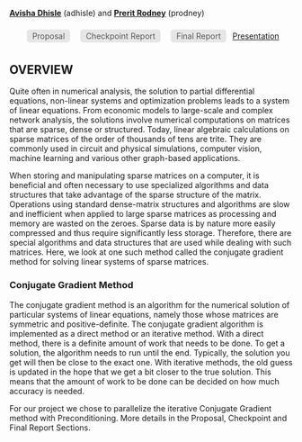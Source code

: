 
**[Avisha Dhisle](https://www.linkedin.com/in/avisha-dhisle/)** (adhisle) and **[Prerit Rodney](https://www.linkedin.com/in/preritrodney/)** (prodney)

<style>a.nav { color: #585858; border-radius: 5px; background: #E6E6E6; padding: .2em .7em; text-decoration: none; margin: .5em .5em; display:inline-block; }a.nav:hover { background: #D8D8D8; color: black;}a.nav.selected { background: #D8D8D8; font-weight: bold; }small{color: #5e5e5e; display:block;text-align:center;margin-bottom: 1em;}</style>
<div style="text-align: center;">
<a class="nav" href="https://millenniumfalcon418.github.io/hyperdrive/proposal" >Proposal</a>
<a class="nav"  href="https://millenniumfalcon418.github.io/hyperdrive/checkpoint">Checkpoint Report</a>
<a class="nav"  href="https://millenniumfalcon418.github.io/hyperdrive/final_report">Final Report</a>
<a href="https://millenniumfalcon418.github.io/hyperdrive/images/Hyperdrive.pdf" >Presentation</a></div>

## OVERVIEW
Quite often in numerical analysis, the solution to partial differential equations, non-linear systems and optimization problems leads to a system of linear equations. From economic models to large-scale and complex network analysis, the solutions involve numerical computations on matrices that are sparse, dense or structured. Today, linear algebraic calculations on sparse matrices of the order of thousands of tens are trite. They are commonly used in circuit and physical simulations, computer vision, machine learning and various other graph-based applications.

When storing and manipulating sparse matrices on a computer, it is beneficial and often necessary to use specialized algorithms and data structures that take advantage of the sparse structure of the matrix. Operations using standard dense-matrix structures and algorithms are slow and inefficient when applied to large sparse matrices as processing and memory are wasted on the zeroes. Sparse data is by nature more easily compressed and thus require significantly less storage. Therefore, there are special algorithms and data structures that are used while dealing with such matrices. Here, we look at one such method called the conjugate gradient method for solving linear systems of sparse matrices.

### Conjugate Gradient Method
The conjugate gradient method is an algorithm for the numerical solution of particular systems of linear equations, namely those whose matrices are symmetric and positive-definite. The conjugate gradient algorithm is implemented as a direct method or an iterative method. 
With a direct method, there is a definite amount of work that needs to be done. To get a solution, the algorithm needs to run until the end. Typically, the solution you get will then be close to the exact one. With iterative methods, the old guess is updated in the hope that we get a bit closer to the true solution. This means that the amount of work to be done can be decided on how much accuracy is needed.

For our project we chose to parallelize the iterative Conjugate Gradient method with Preconditioning. More details in the Proposal, Checkpoint and Final Report Sections.

